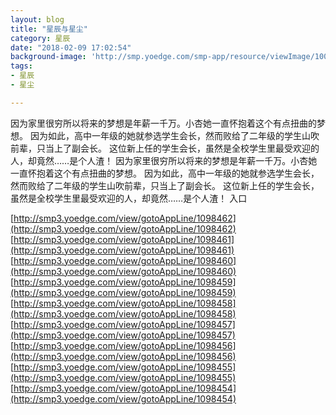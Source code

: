 ```yaml
---
layout: blog
title: "星辰与星尘"
category: 星辰
date: "2018-02-09 17:02:54"
background-image: 'http://smp.yoedge.com/smp-app/resource/viewImage/1003322appline.png'
tags:
- 星辰
- 星尘

---
```

因为家里很穷所以将来的梦想是年薪一千万。小杏她一直怀抱着这个有点扭曲的梦想。 因为如此，高中一年级的她就参选学生会长，然而败给了二年级的学生山吹前辈，只当上了副会长。 这位新上任的学生会长，虽然是全校学生里最受欢迎的人，却竟然……是个人渣！
因为家里很穷所以将来的梦想是年薪一千万。小杏她一直怀抱着这个有点扭曲的梦想。 因为如此，高中一年级的她就参选学生会长，然而败给了二年级的学生山吹前辈，只当上了副会长。 这位新上任的学生会长，虽然是全校学生里最受欢迎的人，却竟然……是个人渣！
入口

[http://smp3.yoedge.com/view/gotoAppLine/1098462](http://smp3.yoedge.com/view/gotoAppLine/1098462)
[http://smp3.yoedge.com/view/gotoAppLine/1098461](http://smp3.yoedge.com/view/gotoAppLine/1098461)
[http://smp3.yoedge.com/view/gotoAppLine/1098460](http://smp3.yoedge.com/view/gotoAppLine/1098460)
[http://smp3.yoedge.com/view/gotoAppLine/1098459](http://smp3.yoedge.com/view/gotoAppLine/1098459)
[http://smp3.yoedge.com/view/gotoAppLine/1098458](http://smp3.yoedge.com/view/gotoAppLine/1098458)
[http://smp3.yoedge.com/view/gotoAppLine/1098457](http://smp3.yoedge.com/view/gotoAppLine/1098457)
[http://smp3.yoedge.com/view/gotoAppLine/1098456](http://smp3.yoedge.com/view/gotoAppLine/1098456)
[http://smp3.yoedge.com/view/gotoAppLine/1098455](http://smp3.yoedge.com/view/gotoAppLine/1098455)
[http://smp3.yoedge.com/view/gotoAppLine/1098454](http://smp3.yoedge.com/view/gotoAppLine/1098454)

        
